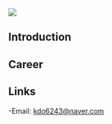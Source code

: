 <img src="https://capsule-render.vercel.app/api?type=transparent&color=timeAuto&height=290&section=header&text=DamWoo's<br>profile%20&fontSize=80" />

## Introduction

## Career

## Links
-Email: kdo6243@naver.com
<!--
**KimDamWoo/KimDamWoo** is a ✨ _special_ ✨ repository because its `README.md` (this file) appears on your GitHub profile.

Here are some ideas to get you started:

- 🔭 I’m currently working on ...
- 🌱 I’m currently learning ...
- 👯 I’m looking to collaborate on ...
- 🤔 I’m looking for help with ...
- 💬 Ask me about ...
- 📫 How to reach me: ...
- 😄 Pronouns: ...
- ⚡ Fun fact: ...
-->
